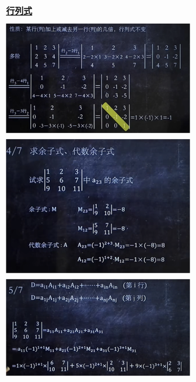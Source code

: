 # [`行列式`](https://www.bilibili.com/video/BV1fv411y7YY/?p=2&spm_id_from=pageDriver&vd_source=880fb5bb8d91c4fa75a3e13e1cf5579f)

![](./.assets/行列式-2023-01-24-17-40-37.png)

![](./.assets/行列式-2023-01-24-18-00-47.png)

![](./.assets/行列式-2023-01-24-18-04-00.png)
